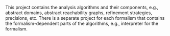 This project contains the analysis algorithms and their components, e.g., abstract domains, abstract reachability graphs, refinement strategies, precisions, etc. There is a separate project for each formalism that contains the formalism-dependent parts of the algorithms, e.g., interpreter for the formalism.